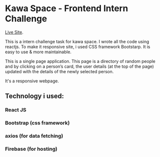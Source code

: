 # Kawa Space - Frontend Intern Challenge

[Live Site](https://react-challenge-bb9bb.web.app/).

This is a intern challenge task for kawa space. I wrote all the code using reactjs. To make it responsive site, i used CSS framework Bootstarp. It is easy to use & more maintainable.

This is a single page application. This page is a directory of random people and by clicking on a person’s card, the user
details (at the top of the page) updated with the details of the newly
selected person.

It's a responsive webpage.

## Technology i used:

### React JS

### Bootstrap (css framework)

### axios (for data fetching)

### Firebase (for hosting)
